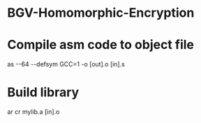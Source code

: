 # BGV-Homomorphic-Encryption

# Compile asm code to object file
as --64 --defsym GCC=1 -o [out].o [in].s

# Build library
ar cr mylib.a [in].o

